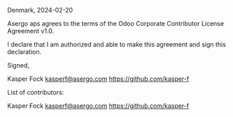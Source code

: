 Denmark, 2024-02-20

Asergo aps agrees to the terms of the Odoo Corporate Contributor License
Agreement v1.0.

I declare that I am authorized and able to make this agreement and sign this
declaration.

Signed,

Kasper Fock kasperf@asergo.com https://github.com/kasper-f

List of contributors:

Kasper Fock kasperf@asergo.com https://github.com/kasper-f
